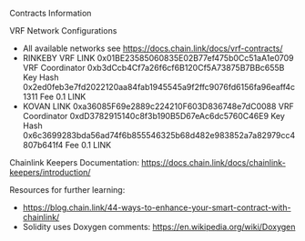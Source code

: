 Contracts Information

VRF Network Configurations

- All available networks see https://docs.chain.link/docs/vrf-contracts/
- RINKEBY VRF
  LINK 0x01BE23585060835E02B77ef475b0Cc51aA1e0709
  VRF Coordinator 0xb3dCcb4Cf7a26f6cf6B120Cf5A73875B7BBc655B
  Key Hash 0x2ed0feb3e7fd2022120aa84fab1945545a9f2ffc9076fd6156fa96eaff4c1311
  Fee 0.1 LINK
- KOVAN
  LINK 0xa36085F69e2889c224210F603D836748e7dC0088
  VRF Coordinator 0xdD3782915140c8f3b190B5D67eAc6dc5760C46E9
  Key Hash 0x6c3699283bda56ad74f6b855546325b68d482e983852a7a82979cc4807b641f4
  Fee 0.1 LINK

Chainlink Keepers Documentation: https://docs.chain.link/docs/chainlink-keepers/introduction/

Resources for further learning:

- https://blog.chain.link/44-ways-to-enhance-your-smart-contract-with-chainlink/
- Solidity uses Doxygen comments: https://en.wikipedia.org/wiki/Doxygen
